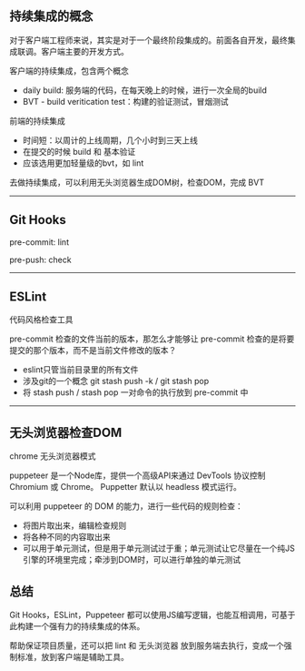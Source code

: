 
## 持续集成的概念

对于客户端工程师来说，其实是对于一个最终阶段集成的。前面各自开发，最终集成联调。客户端主要的开发方式。

客户端的持续集成，包含两个概念

- daily build: 服务端的代码，在每天晚上的时候，进行一次全局的build
- BVT - build veritication test：构建的验证测试，冒烟测试

前端的持续集成

- 时间短：以周计的上线周期，几个小时到三天上线
- 在提交的时候 build 和 基本验证
- 应该选用更加轻量级的bvt，如 lint

去做持续集成，可以利用无头浏览器生成DOM树，检查DOM，完成 BVT

---

## Git Hooks

pre-commit: lint 

pre-push: check

---

## ESLint

代码风格检查工具

pre-commit 检查的文件当前的版本，那怎么才能够让 pre-commit 检查的是将要提交的那个版本，而不是当前文件修改的版本？

- eslint只管当前目录里的所有文件
- 涉及git的一个概念 git stash push -k / git stash pop
- 将 stash push / stash pop 一对命令的执行放到 pre-commit 中

---

## 无头浏览器检查DOM

chrome 无头浏览器模式

puppeteer 是一个Node库，提供一个高级API来通过 DevTools 协议控制 Chromium 或 Chrome。 Puppetter 默认以 headless 模式运行。

可以利用 puppeteer 的 DOM 的能力，进行一些代码的规则检查：
- 将图片取出来，编辑检查规则
- 将各种不同的内容取出来
- 可以用于单元测试，但是用于单元测试过于重；单元测试让它尽量在一个纯JS引擎的环境里完成；牵涉到DOM时，可以进行单独的单元测试


## 总结

Git Hooks，ESLint，Puppeteer 都可以使用JS编写逻辑，也能互相调用，可基于此构建一个强有力的持续集成的体系。

帮助保证项目质量，还可以把 lint 和 无头浏览器 放到服务端去执行，变成一个强制标准，放到客户端是辅助工具。